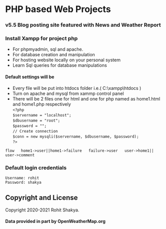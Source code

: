 # PHP based Web Projects  


### v5.5 Blog posting site featured with News and Weather Report
### Install Xampp for project php
* For phpmyadmin, sql and apache.
* For database creation and manipulation
* For hosting website locally on your personal system
* Learn Sql queries for database manipulations

#### Default settings will be  
* Every file will be put into htdocs folder i.e.( C:\xampp\htdocs )
* Turn on apache and mysql from xammp control panel  
* There will be 2 files one for html and one for php named as home1.html and home1.php respectively    
`<?php`   
`$servername = "localhost";`    
`$dbusername = "root";`    
`$password = "";`    
`// Create connection`    
`$conn = new mysqli($servername, $dbusername, $password);`    
`?>`  
  
`flow  
home1->user||home1->failure  
failure->user  
user->home1|| user->comment  
`  
### Default login credentials

```
Username: rohit
Password: shakya
```
 
## Copyright and License

Copyright 2020-2021 Rohit Shakya.
#### Data provided in part by OpenWeatherMap.org 
  

  
  
  


  
  
  

